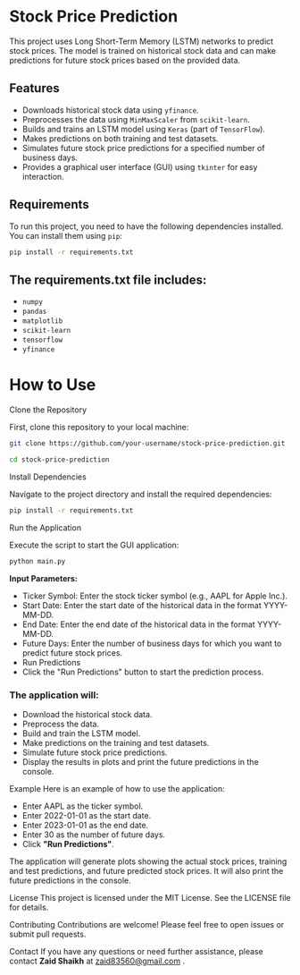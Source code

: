 # Stock Price Prediction

This project uses Long Short-Term Memory (LSTM) networks to predict stock prices. The model is trained on historical stock data and can make predictions for future stock prices based on the provided data.

## Features

- Downloads historical stock data using `yfinance`.
- Preprocesses the data using `MinMaxScaler` from `scikit-learn`.
- Builds and trains an LSTM model using `Keras` (part of `TensorFlow`).
- Makes predictions on both training and test datasets.
- Simulates future stock price predictions for a specified number of business days.
- Provides a graphical user interface (GUI) using `tkinter` for easy interaction.

## Requirements

To run this project, you need to have the following dependencies installed. You can install them using `pip`:

```sh
pip install -r requirements.txt
```
## The requirements.txt file includes:

- `numpy`
- `pandas`
- `matplotlib`
- `scikit-learn`
- `tensorflow`
- `yfinance`

# How to Use
Clone the Repository

First, clone this repository to your local machine:
```sh
git clone https://github.com/your-username/stock-price-prediction.git
```
```sh
cd stock-price-prediction
```
Install Dependencies

Navigate to the project directory and install the required dependencies:
```sh
pip install -r requirements.txt
```
Run the Application

Execute the script to start the GUI application:

```sh
python main.py
```
**Input Parameters:**

- Ticker Symbol: Enter the stock ticker symbol (e.g., AAPL for Apple Inc.).
- Start Date: Enter the start date of the historical data in the format YYYY-MM-DD.
- End Date: Enter the end date of the historical data in the format YYYY-MM-DD.
- Future Days: Enter the number of business days for which you want to predict future stock prices.
- Run Predictions
- Click the "Run Predictions" button to start the prediction process.



### The application will:
- Download the historical stock data.
- Preprocess the data.
- Build and train the LSTM model.
- Make predictions on the training and test datasets.
- Simulate future stock price predictions.
- Display the results in plots and print the future predictions in the console.


Example
Here is an example of how to use the application:
- Enter AAPL as the ticker symbol.
- Enter 2022-01-01 as the start date.
- Enter 2023-01-01 as the end date.
- Enter 30 as the number of future days.
- Click **"Run Predictions"**.

The application will generate plots showing the actual stock prices, training and test predictions, and future predicted stock prices. It will also print the future predictions in the console.

License
This project is licensed under the MIT License. See the LICENSE file for details.

Contributing
Contributions are welcome! Please feel free to open issues or submit pull requests.

Contact
If you have any questions or need further assistance, please contact **Zaid Shaikh** at zaid83560@gmail.com .
